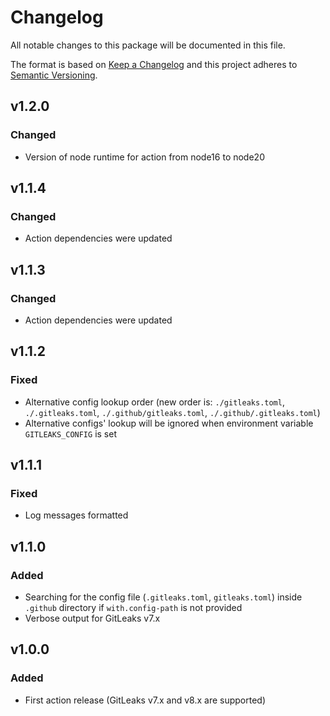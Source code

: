 # Changelog

All notable changes to this package will be documented in this file.

The format is based on [Keep a Changelog][keepachangelog] and this project adheres to [Semantic Versioning][semver].

## v1.2.0

### Changed

- Version of node runtime for action from node16 to node20

## v1.1.4

### Changed

- Action dependencies were updated

## v1.1.3

### Changed

- Action dependencies were updated

## v1.1.2

### Fixed

- Alternative config lookup order (new order is: `./gitleaks.toml`, `./.gitleaks.toml`, `./.github/gitleaks.toml`, `./.github/.gitleaks.toml`)
- Alternative configs' lookup will be ignored when environment variable `GITLEAKS_CONFIG` is set

## v1.1.1

### Fixed

- Log messages formatted

## v1.1.0

### Added

- Searching for the config file (`.gitleaks.toml`, `gitleaks.toml`) inside `.github` directory if `with.config-path` is not provided
- Verbose output for GitLeaks v7.x

## v1.0.0

### Added

- First action release (GitLeaks v7.x and v8.x are supported)

[keepachangelog]:https://keepachangelog.com/en/1.0.0/
[semver]:https://semver.org/spec/v2.0.0.html
